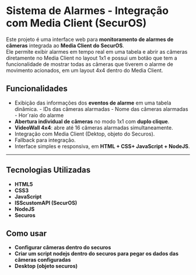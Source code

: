 # Sistema de Alarmes - Integração com Media Client (SecurOS)

Este projeto é uma interface web para **monitoramento de alarmes de câmeras** integrada ao **Media Client do SecurOS**.  
Ele permite exibir alarmes em tempo real em uma tabela e abrir as câmeras diretamente no Media Client no layout 1x1 e possui um botão que tem a funcionalidade de mostrar todas as cãmeras que tiverem o alarme de movimento acionados, em um layout 4x4 dentro do Media Client.


## Funcionalidades
- Exibição das informações dos **eventos de alarme** em uma tabela dinâmica.
      - IDs das câmeras alarmadas
      - Nome das câmeras alarmadas
      - Hor´raio do alarme
- **Abertura individual de câmeras** no modo 1x1 com **duplo clique**.
- **VideoWall 4x4**: abre até 16 câmeras alarmadas simultaneamente.
- Integração com Media Client (Dektop, objeto do Securos).
- Fallback para integração.
- Interface simples e responsiva, em **HTML + CSS+ JavaScript + NodeJS**.

---

## Tecnologias Utilizadas
- **HTML5**
- **CSS3**
- **JavaScript**
- **ISScustomAPI (SecurOS)**
- **NodeJS**
- **Securos**

## Como usar

- **Configurar câmeras dentro do securos**
- **Criar um script nodejs dentro do securos para pegar os dados das câmeras configuradas**
- **Desktop (objeto securos)**
